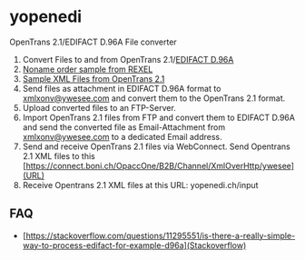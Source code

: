 # yopenedi
OpenTrans 2.1/EDIFACT D.96A File converter
1. Convert Files to and from OpenTrans 2.1/[EDIFACT D.96A](http://www.unece.org/trade/untdid/d96a/content.htm)
2. [Noname order sample from REXEL](https://1drv.ms/u/s!AgbWsnOPcbiN7iyEebz5pdfK6Arz?e=p9vhYD)
3. [Sample XML Files from OpenTrans 2.1](https://1drv.ms/u/s!AgbWsnOPcbiN7hNOj5J96OsS2svQ?e=OnPvPZ)
4. Send files as attachment in EDIFACT D.96A format to xmlxonv@ywesee.com and convert them to the OpenTrans 2.1 format.
5. Upload converted files to an FTP-Server.
6. Import OpenTrans 2.1 files from FTP and convert them to EDIFACT D.96A and send the converted file as Email-Attachment from xmlxonv@ywesee.com to a dedicated Email address.
7. Send and receive OpenTrans 2.1 files via WebConnect. Send Opentrans 2.1 XML files to this [https://connect.boni.ch/OpaccOne/B2B/Channel/XmlOverHttp/ywesee](URL)
8. Receive Opentrans 2.1 XML files at this URL: yopenedi.ch/input

## FAQ
* [https://stackoverflow.com/questions/11295551/is-there-a-really-simple-way-to-process-edifact-for-example-d96a](Stackoverflow)
